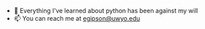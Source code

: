 - 🌱 Everything I've learned about python has been against my will
- 📫 You can reach me at egipson@uwyo.edu
